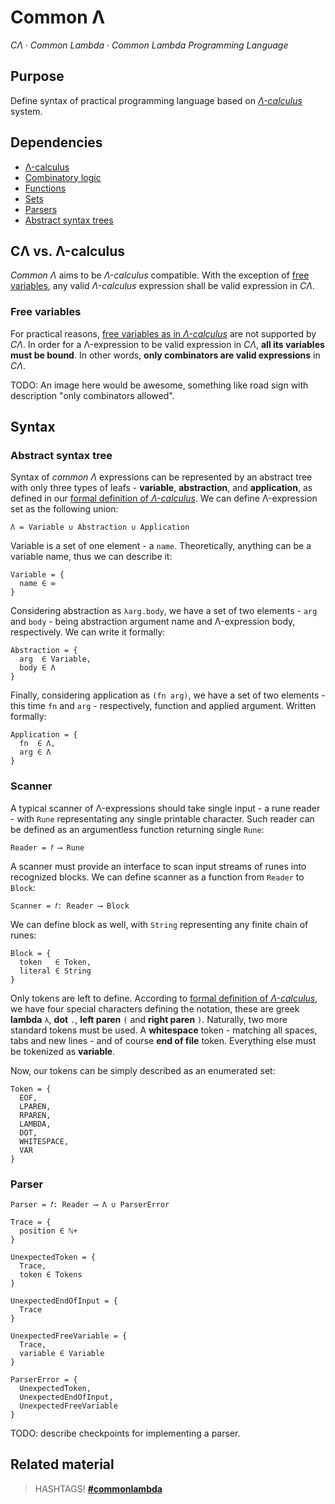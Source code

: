 # Common Λ

_CΛ_ &middot; _Common Lambda_ &middot; _Common Lambda Programming Language_

## Purpose

Define syntax of practical programming language based on [_Λ-calculus_](./lambda-calculus) system.

## Dependencies

* [Λ-calculus](./lambda-calculus)
* [Combinatory logic](./combinatory-logic)
* [Functions](./functions)
* [Sets](./sets)
* [Parsers](./parsers)
* [Abstract syntax trees](./abstract-syntax-trees)

## CΛ vs. Λ-calculus

_Common Λ_ aims to be _Λ-calculus_ compatible. With the exception of [free variables](#free-variables), any valid _Λ-calculus_ expression shall be valid expression in _CΛ_.

### Free variables

For practical reasons, [free variables as in _Λ-calculus_](./lambda-calulus#free-variables) are not supported by _CΛ_. In order for a Λ-expression to be valid expression in _CΛ_, **all its variables must be bound**. In other words, **only combinators are valid expressions** in _CΛ_.

TODO: An image here would be awesome, something like road sign with description "only combinators allowed".

## Syntax

### Abstract syntax tree

Syntax of _common Λ_ expressions can be represented by an abstract tree with only three types of leafs - **variable**, **abstraction**, and **application**, as defined in our [formal definition of _Λ-calculus_](lambda-calculus-formal-definition). We can define Λ-expression set as the following union:

```
Λ = Variable ∪ Abstraction ∪ Application
```

Variable is a set of one element - a `name`. Theoretically, anything can be a variable name, thus we can describe it:

```
Variable = { 
  name ∈ ∞
}
```

Considering abstraction as `λarg.body`, we have a set of two elements - `arg` and `body` - being abstraction argument name and Λ-expression body, respectively. We can write it formally:

```
Abstraction = { 
  arg  ∈ Variable, 
  body ∈ Λ
}
```

Finally, considering application as `(fn arg)`, we have a set of two elements - this time `fn` and `arg` - respectively, function and applied argument. Written formally:

```
Application = { 
  fn  ∈ Λ, 
  arg ∈ Λ
}
```

### Scanner

A typical scanner of Λ-expressions should take single input - a rune reader - with `Rune` representating any single printable character. Such reader can be defined as an argumentless function returning single `Rune`: 

```
Reader = 𝑓 ⟶ Rune
```

A scanner must provide an interface to scan input streams of runes into recognized blocks. We can define scanner as a function from `Reader` to `Block`:

```
Scanner = 𝑓: Reader ⟶ Block
```

We can define block as well, with `String` representing any finite chain of runes:


```
Block = {
  token   ∈ Token,
  literal ∈ String
}
```

Only tokens are left to define. According to [formal definition of _Λ-calculus_](lambda-calculus-formal-definition), we have four special characters defining the notation, these are greek **lambda** `λ`, **dot** `.`, **left paren** `(` and **right paren** `)`. Naturally, two more standard tokens must be used. A **whitespace** token - matching all spaces, tabs and new lines - and of course **end of file** token. Everything else must be tokenized as **variable**.

Now, our tokens can be simply described as an enumerated set:

```
Token = { 
  EOF,
  LPAREN, 
  RPAREN, 
  LAMBDA, 
  DOT, 
  WHITESPACE, 
  VAR
}
```

### Parser

```
Parser = 𝑓: Reader ⟶ Λ ∪ ParserError

Trace = {
  position ∈ ℕ+
}

UnexpectedToken = {
  Trace,
  token ∈ Tokens
}

UnexpectedEndOfInput = {
  Trace
}

UnexpectedFreeVariable = {
  Trace,
  variable ∈ Variable
}

ParserError = {
  UnexpectedToken,
  UnexpectedEndOfInput,
  UnexpectedFreeVariable
}
```

TODO: describe checkpoints for implementing a parser.

## Related material

> HASHTAGS! [**#commonlambda**](/hashtag/commonlambda)

[lambda-calculus-formal-definition]: ./lambda-calculus#formal-definition
